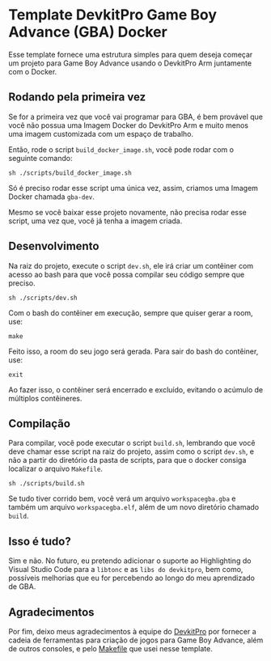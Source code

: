 # Template DevkitPro Game Boy Advance (GBA) Docker

Esse template fornece uma estrutura simples para quem deseja começar um projeto para Game Boy Advance usando o DevkitPro Arm juntamente com o Docker.

## Rodando pela primeira vez

Se for a primeira vez que você vai programar para GBA, é bem provável que você não possua uma Imagem Docker do DevkitPro Arm e muito menos uma imagem customizada com um espaço de trabalho.

Então, rode o script `build_docker_image.sh`, você pode rodar com o seguinte comando:

```shell
sh ./scripts/build_docker_image.sh
```

Só é preciso rodar esse script uma única vez, assim, criamos uma Imagem Docker chamada `gba-dev`.

Mesmo se você baixar esse projeto novamente, não precisa rodar esse script, uma vez que, você já tenha a imagem criada.

## Desenvolvimento

Na raiz do projeto, execute o script `dev.sh`, ele irá criar um contêiner com acesso ao bash para que você possa compilar seu código sempre que preciso.

```shell
sh ./scripts/dev.sh
```

Com o bash do contêiner em execução, sempre que quiser gerar a room, use:

```shell
make
```

Feito isso, a room do seu jogo será gerada. Para sair do bash do contêiner, use:

```shell
exit
```

Ao fazer isso, o contêiner será encerrado e excluído, evitando o acúmulo de múltiplos contêineres.

## Compilação

Para compilar, você pode executar o script `build.sh`, lembrando que você deve chamar esse script na raiz do projeto, assim como o script `dev.sh`, e não a partir do diretório da pasta de scripts, para que o docker consiga localizar o arquivo `Makefile`.

```shell
sh ./scripts/build.sh
```

Se tudo tiver corrido bem, você verá um arquivo `workspacegba.gba` e também um arquivo `workspacegba.elf`, além de um novo diretório chamado `build`.

## Isso é tudo?

Sim e não. No futuro, eu pretendo adicionar o suporte ao Highlighting do Visual Studio Code para a `libtonc` e as `libs do devkitpro`, bem como, possíveis melhorias que eu for percebendo ao longo do meu aprendizado de GBA.

## Agradecimentos

Por fim, deixo meus agradecimentos à equipe do [DevkitPro](https://devkitpro.org/) por fornecer a cadeia de ferramentas para criação de jogos para Game Boy Advance, além de outros consoles, e pelo [Makefile](https://github.com/devkitPro/gba-examples) que usei nesse template.
